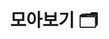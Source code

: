 ---
layout: "collection"
searchHidden: true
title: "모아보기 🗂️"
description: "공부하면서 정리한 것들 모아보기. 📒"
url: "/collection/"
summary: collection
useCategory: false # Priority 1
useTag: false # Priority 2
cover:
  hidden: false
menu:
  - title: "📄 Java"
    description: "Java를 학습하면서 정리한 내용입니다."
    url: "/tags/java/"
    cover:
      hidden: false
      image: "/logo/logo-java.png"
      alt: "이펙티브 자바"
  - title: "📄 JPA"
    description: "JPA를 학습하면서 정리한 내용입니다."
    url: "/tags/jpa/"
    cover:
      hidden: false
      image: "/logo/logo-jpa.png"
      alt: "JPA"
---